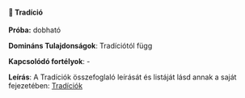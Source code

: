 #### 🔴 Tradíció

**Próba:** dobható

**Domináns Tulajdonságok**: Tradíciótól függ

**Kapcsolódó fortélyok**: -

**Leírás**: A Tradíciók összefoglaló leírását és listáját lásd annak a saját fejezetében: [Tradíciók](../050_tradiciok.md)
